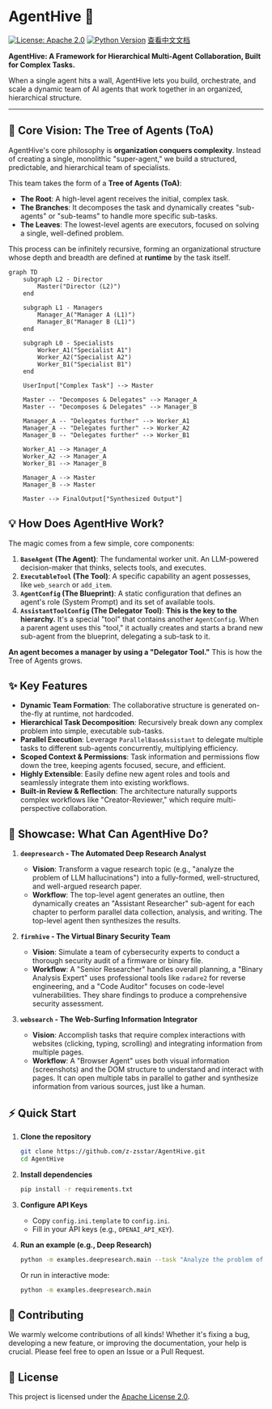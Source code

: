 # AgentHive 🐝

[![License: Apache 2.0](https://img.shields.io/badge/License-Apache%202.0-blue.svg)](https://opensource.org/licenses/Apache-2.0)
[![Python Version](https://img.shields.io/badge/python-3.9+-blue.svg)](https://www.python.org/downloads/)
[查看中文文档](./README.md)

**AgentHive: A Framework for Hierarchical Multi-Agent Collaboration, Built for Complex Tasks.**

When a single agent hits a wall, AgentHive lets you build, orchestrate, and scale a dynamic team of AI agents that work together in an organized, hierarchical structure.

---

## 🌟 Core Vision: The Tree of Agents (ToA)

AgentHive's core philosophy is **organization conquers complexity**. Instead of creating a single, monolithic "super-agent," we build a structured, predictable, and hierarchical team of specialists.

This team takes the form of a **Tree of Agents (ToA)**:

*   **The Root**: A high-level agent receives the initial, complex task.
*   **The Branches**: It decomposes the task and dynamically creates "sub-agents" or "sub-teams" to handle more specific sub-tasks.
*   **The Leaves**: The lowest-level agents are executors, focused on solving a single, well-defined problem.

This process can be infinitely recursive, forming an organizational structure whose depth and breadth are defined at **runtime** by the task itself.

```mermaid
graph TD
    subgraph L2 - Director
        Master("Director (L2)")
    end

    subgraph L1 - Managers
        Manager_A("Manager A (L1)")
        Manager_B("Manager B (L1)")
    end

    subgraph L0 - Specialists
        Worker_A1("Specialist A1")
        Worker_A2("Specialist A2")
        Worker_B1("Specialist B1")
    end

    UserInput["Complex Task"] --> Master
    
    Master -- "Decomposes & Delegates" --> Manager_A
    Master -- "Decomposes & Delegates" --> Manager_B
    
    Manager_A -- "Delegates further" --> Worker_A1
    Manager_A -- "Delegates further" --> Worker_A2
    Manager_B -- "Delegates further" --> Worker_B1

    Worker_A1 --> Manager_A
    Worker_A2 --> Manager_A
    Worker_B1 --> Manager_B

    Manager_A --> Master
    Manager_B --> Master
    
    Master --> FinalOutput["Synthesized Output"]
```

## 💡 How Does AgentHive Work?

The magic comes from a few simple, core components:

1.  **`BaseAgent` (The Agent)**: The fundamental worker unit. An LLM-powered decision-maker that thinks, selects tools, and executes.
2.  **`ExecutableTool` (The Tool)**: A specific capability an agent possesses, like `web_search` or `add_item`.
3.  **`AgentConfig` (The Blueprint)**: A static configuration that defines an agent's role (System Prompt) and its set of available tools.
4.  **`AssistantToolConfig` (The Delegator Tool)**: **This is the key to the hierarchy.** It's a special "tool" that contains another `AgentConfig`. When a parent agent uses this "tool," it actually creates and starts a brand new sub-agent from the blueprint, delegating a sub-task to it.

**An agent becomes a manager by using a "Delegator Tool."** This is how the Tree of Agents grows.

## ✨ Key Features

*   **Dynamic Team Formation**: The collaborative structure is generated on-the-fly at runtime, not hardcoded.
*   **Hierarchical Task Decomposition**: Recursively break down any complex problem into simple, executable sub-tasks.
*   **Parallel Execution**: Leverage `ParallelBaseAssistant` to delegate multiple tasks to different sub-agents concurrently, multiplying efficiency.
*   **Scoped Context & Permissions**: Task information and permissions flow down the tree, keeping agents focused, secure, and efficient.
*   **Highly Extensible**: Easily define new agent roles and tools and seamlessly integrate them into existing workflows.
*   **Built-in Review & Reflection**: The architecture naturally supports complex workflows like "Creator-Reviewer," which require multi-perspective collaboration.

## 🚀 Showcase: What Can AgentHive Do?

1.  **`deepresearch` - The Automated Deep Research Analyst**
    *   **Vision**: Transform a vague research topic (e.g., "analyze the problem of LLM hallucinations") into a fully-formed, well-structured, and well-argued research paper.
    *   **Workflow**: The top-level agent generates an outline, then dynamically creates an "Assistant Researcher" sub-agent for each chapter to perform parallel data collection, analysis, and writing. The top-level agent then synthesizes the results.

2.  **`firmhive` - The Virtual Binary Security Team**
    *   **Vision**: Simulate a team of cybersecurity experts to conduct a thorough security audit of a firmware or binary file.
    *   **Workflow**: A "Senior Researcher" handles overall planning, a "Binary Analysis Expert" uses professional tools like `radare2` for reverse engineering, and a "Code Auditor" focuses on code-level vulnerabilities. They share findings to produce a comprehensive security assessment.

3.  **`websearch` - The Web-Surfing Information Integrator**
    *   **Vision**: Accomplish tasks that require complex interactions with websites (clicking, typing, scrolling) and integrating information from multiple pages.
    *   **Workflow**: A "Browser Agent" uses both visual information (screenshots) and the DOM structure to understand and interact with pages. It can open multiple tabs in parallel to gather and synthesize information from various sources, just like a human.

## ⚡ Quick Start

1.  **Clone the repository**
    ```bash
    git clone https://github.com/z-zsstar/AgentHive.git
    cd AgentHive
    ```

2.  **Install dependencies**
    ```bash
    pip install -r requirements.txt
    ```

3.  **Configure API Keys**
    *   Copy `config.ini.template` to `config.ini`.
    *   Fill in your API keys (e.g., `OPENAI_API_KEY`).

4.  **Run an example (e.g., Deep Research)**
    ```bash
    python -m examples.deepresearch.main --task "Analyze the problem of hallucinations in Large Language Models"
    ```
    Or run in interactive mode:
    ```bash
    python -m examples.deepresearch.main
    ```

## 🤝 Contributing

We warmly welcome contributions of all kinds! Whether it's fixing a bug, developing a new feature, or improving the documentation, your help is crucial. Please feel free to open an Issue or a Pull Request.

## 📄 License

This project is licensed under the [Apache License 2.0](LICENSE).
